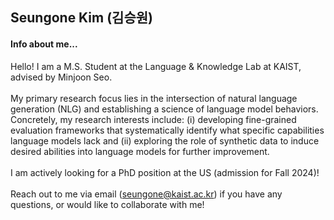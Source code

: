 ## Seungone Kim (김승원)

#### Info about me...
Hello! I am a M.S. Student at the Language & Knowledge Lab at KAIST, advised by Minjoon Seo.<br>
<br>
My primary research focus lies in the intersection of natural language generation (NLG) and establishing a science of language model behaviors.<br> Concretely, my research interests include: (i) developing fine-grained evaluation frameworks that systematically identify what specific capabilities language models lack and (ii) exploring the role of synthetic data to induce desired abilities into language models for further improvement.<br>
<br>
I am actively looking for a PhD position at the US (admission for Fall 2024)!<br>
<br>
Reach out to me via email (seungone@kaist.ac.kr) if you have any questions, or would like to collaborate with me!<br>
